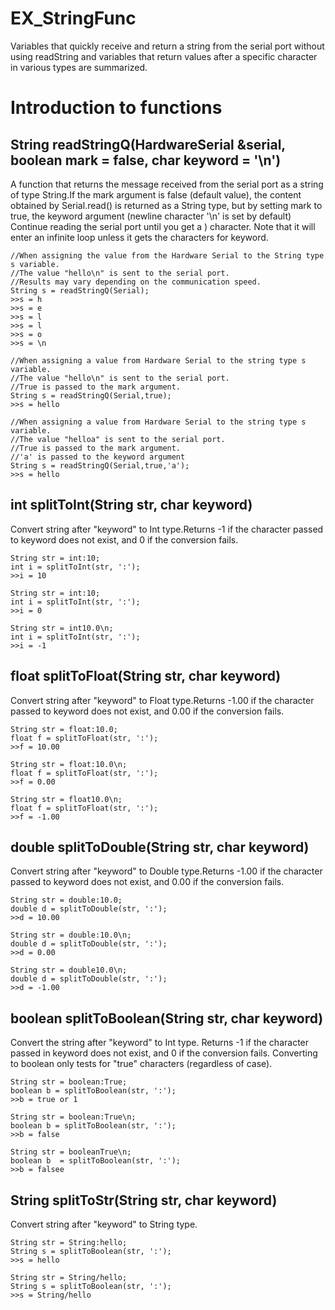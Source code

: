 # EX_StringFunc
Variables that quickly receive and return a string from the serial port without using readString and variables that return values after a specific character in various types are summarized.
# Introduction to functions
## String readStringQ(HardwareSerial &serial, boolean mark = false, char keyword = '\n')
A function that returns the message received from the serial port as a string of type String.If the mark argument is false (default value), the content obtained by Serial.read() is returned as a String type, but by setting mark to true, the keyword argument (newline character '\n' is set by default) Continue reading the serial port until you get a ) character. Note that it will enter an infinite loop unless it gets the characters for keyword.
```
//When assigning the value from the Hardware Serial to the String type s variable.
//The value "hello\n" is sent to the serial port.
//Results may vary depending on the communication speed.
String s = readStringQ(Serial);
>>s = h
>>s = e
>>s = l
>>s = l
>>s = o
>>s = \n
```
```
//When assigning a value from Hardware Serial to the string type s variable.
//The value "hello\n" is sent to the serial port.
//True is passed to the mark argument.
String s = readStringQ(Serial,true);
>>s = hello
```
```
//When assigning a value from Hardware Serial to the string type s variable.
//The value "helloa" is sent to the serial port.
//True is passed to the mark argument.
//'a' is passed to the keyword argument
String s = readStringQ(Serial,true,'a');
>>s = hello
```
## int splitToInt(String str, char keyword)
Convert string after "keyword" to Int type.Returns -1 if the character passed to keyword does not exist, and 0 if the conversion fails.
```
String str = int:10;
int i = splitToInt(str, ':');
>>i = 10
```
```
String str = int:10;
int i = splitToInt(str, ':');
>>i = 0
```
```
String str = int10.0\n;
int i = splitToInt(str, ':');
>>i = -1
```
## float splitToFloat(String str, char keyword)
Convert string after "keyword" to Float type.Returns -1.00 if the character passed to keyword does not exist, and 0.00 if the conversion fails.
```
String str = float:10.0;
float f = splitToFloat(str, ':');
>>f = 10.00
```
```
String str = float:10.0\n;
float f = splitToFloat(str, ':');
>>f = 0.00
```
```
String str = float10.0\n;
float f = splitToFloat(str, ':');
>>f = -1.00
```
## double splitToDouble(String str, char keyword)
Convert string after "keyword" to Double type.Returns -1.00 if the character passed to keyword does not exist, and 0.00 if the conversion fails.
```
String str = double:10.0;
double d = splitToDouble(str, ':');
>>d = 10.00
```
```
String str = double:10.0\n;
double d = splitToDouble(str, ':');
>>d = 0.00
```
```
String str = double10.0\n;
double d = splitToDouble(str, ':');
>>d = -1.00
```
## boolean splitToBoolean(String str, char keyword)
Convert the string after "keyword" to Int type. Returns -1 if the character passed in keyword does not exist, and 0 if the conversion fails. Converting to boolean only tests for "true" characters (regardless of case).
```
String str = boolean:True;
boolean b = splitToBoolean(str, ':');
>>b = true or 1
```
```
String str = boolean:True\n;
boolean b = splitToBoolean(str, ':');
>>b = false
```
```
String str = booleanTrue\n;
boolean b  = splitToBoolean(str, ':');
>>b = falsee
```
## String splitToStr(String str, char keyword)
Convert string after "keyword" to String type.
```
String str = String:hello;
String s = splitToBoolean(str, ':');
>>s = hello
```
```
String str = String/hello;
String s = splitToBoolean(str, ':');
>>s = String/hello
```
